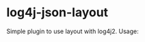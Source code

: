 # log4j-json-layout

Simple plugin to use layout with log4j2. Usage:

<Socket name="LogStashSocket" host="REPLACE_HOST_NAME" port="4560" protocol="tcp">
   <LogstashLayout appname="myTestApplication" charset="UTF-8" includeMDC="true"/>
</Socket>
